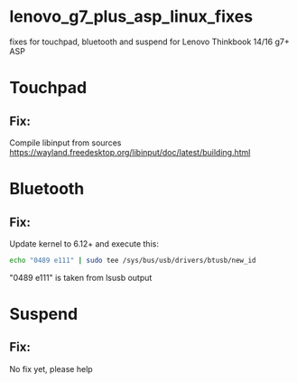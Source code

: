 # lenovo_g7_plus_asp_linux_fixes
fixes for touchpad, bluetooth and suspend for Lenovo Thinkbook 14/16 g7+ ASP 

# Touchpad
## Fix:
Compile libinput from sources
https://wayland.freedesktop.org/libinput/doc/latest/building.html

# Bluetooth
## Fix:
Update kernel to 6.12+ and execute this:
```bash
echo "0489 e111" | sudo tee /sys/bus/usb/drivers/btusb/new_id
```
"0489 e111" is taken from lsusb output

# Suspend
## Fix:
No fix yet, please help
